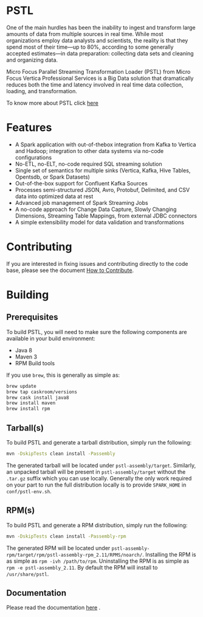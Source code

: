 # PSTL

One of the main hurdles has been the inability to ingest and transform large amounts of data from multiple sources
in real time. While most organizations employ data analysts and scientists, the reality is that they spend most of their
time—up to 80%, according to some generally accepted estimates—in data
preparation: collecting data sets and cleaning and organizing data.

Micro Focus Parallel Streaming Transformation Loader (PSTL) from Micro Focus Vertica Professional Services is a Big Data solution that dramatically reduces both the time and latency involved in real time data collection, loading, and transformation. 

To know more about PSTL click [here](http://files.asset.microfocus.com/3484/en/3484.pdf)

# Features

* A Spark application with out-of-thebox integration from Kafka to Vertica and Hadoop; integration to other data systems via no-code configurations
* No-ETL, no-ELT, no-code required SQL streaming solution
* Single set of semantics for multiple sinks (Vertica, Kafka, Hive Tables, Opentsdb, or Spark Datasets)
* Out-of-the-box support for Confluent Kafka Sources
* Processes semi-structured JSON, Avro, Protobuf, Delimited, and CSV data into optimized data at rest
* Advanced job management of Spark Streaming Jobs
* A no-code approach for Change Data Capture, Slowly Changing Dimensions, Streaming Table Mappings, from external JDBC connectors
* A simple extensibility model for data validation and transformations 

# Contributing

If you are interested in fixing issues and contributing directly to the code base, please see the document [How to Contribute](https://github.com/vertica/PSTL/wiki/How-To-Contribute). 

# Building

## Prerequisites

To build PSTL, you will need to make sure the following components are available in your build environment:

* Java 8
* Maven 3
* RPM Build tools

If you use `brew`, this is generally as simple as:

~~~bash
brew update
brew tap caskroom/versions
brew cask install java8
brew install maven
brew install rpm
~~~

## Tarball(s)

To build PSTL and generate a tarball distribution, simply run the following:

~~~bash
mvn -DskipTests clean install -Passembly
~~~

The generated tarball will be located under `pstl-assembly/target`. Similarly, an unpacked tarball will be present in `pstl-assembly/target` without the `.tar.gz` suffix which you can use locally. Generally the only work required on your part to run the full distribution locally is to provide `SPARK_HOME` in `conf/pstl-env.sh`.

## RPM(s)

To build PSTL and generate a RPM distribution, simply run the following:

~~~bash
mvn -DskipTests clean install -Passembly-rpm
~~~

The generated RPM will be located under  `pstl-assembly-rpm/target/rpm/pstl-assembly-rpm_2.11/RPMS/noarch/`. Installing the RPM is as simple as `rpm -ivh /path/to/rpm`. Uninstalling the RPM is as simple as `rpm -e pstl-assembly_2.11`. By default the RPM will install to `/usr/share/pstl`.

## Documentation
Please read the documentation [here](https://github.com/vertica/PSTL/wiki/Home) .
